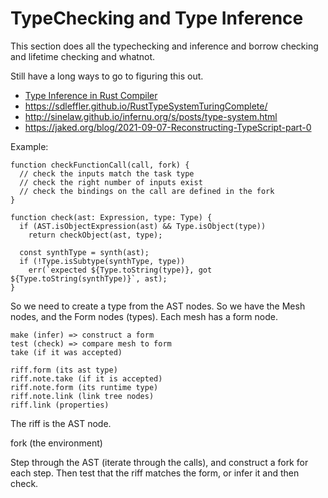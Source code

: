 # TypeChecking and Type Inference

This section does all the typechecking and inference and borrow checking
and lifetime checking and whatnot.

Still have a long ways to go to figuring this out.

- [Type Inference in Rust Compiler](https://rustc-dev-guide.rust-lang.org/type-inference.html)
- https://sdleffler.github.io/RustTypeSystemTuringComplete/
- http://sinelaw.github.io/infernu.org/s/posts/type-system.html
- https://jaked.org/blog/2021-09-07-Reconstructing-TypeScript-part-0

Example:

    function checkFunctionCall(call, fork) {
      // check the inputs match the task type
      // check the right number of inputs exist
      // check the bindings on the call are defined in the fork
    }

    function check(ast: Expression, type: Type) {
      if (AST.isObjectExpression(ast) && Type.isObject(type))
        return checkObject(ast, type);

      const synthType = synth(ast);
      if (!Type.isSubtype(synthType, type))
        err(`expected ${Type.toString(type)}, got ${Type.toString(synthType)}`, ast);
    }

So we need to create a type from the AST nodes. So we have the Mesh
nodes, and the Form nodes (types). Each mesh has a form node.

    make (infer) => construct a form
    test (check) => compare mesh to form
    take (if it was accepted)

    riff.form (its ast type)
    riff.note.take (if it is accepted)
    riff.note.form (its runtime type)
    riff.note.link (link tree nodes)
    riff.link (properties)

The riff is the AST node.

fork (the environment)

Step through the AST (iterate through the calls), and construct a fork
for each step. Then test that the riff matches the form, or infer it and
then check.
